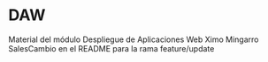 # DAW
Material del módulo Despliegue de Aplicaciones Web
Ximo Mingarro SalesCambio en el README para la rama feature/update
